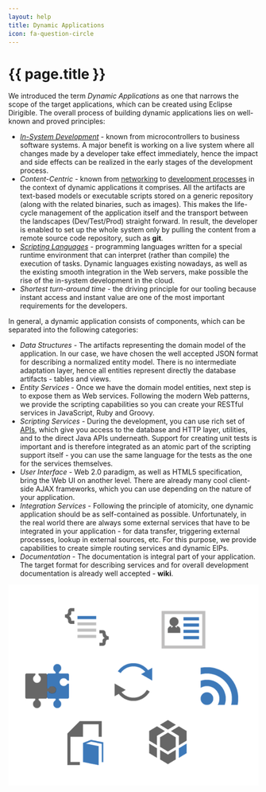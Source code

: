 ```yaml
---
layout: help
title: Dynamic Applications
icon: fa-question-circle
---
```


{{ page.title }}
===

We introduced the term *Dynamic Applications* as one that narrows the scope of the target applications, which can be created using 
Eclipse Dirigible.
The overall process of building dynamic applications lies on well-known and proved principles:

*	[*In-System Development*](http://en.wikipedia.org/wiki/In-system_programming) - known from microcontrollers to business software systems. A major benefit is working on a live system where all changes made by a developer take effect immediately, hence the impact and side effects can be realized in the early stages of the development process.
*	*Content-Centric* - known from [networking](http://en.wikipedia.org/wiki/Named_data_networking) to [development processes](http://en.wikipedia.org/wiki/Domain-driven_design) in the context of dynamic applications it comprises. All the artifacts are text-based models or executable scripts stored on a generic repository (along with the related binaries, such as images). This makes the life-cycle management of the application itself and the transport between the landscapes (Dev/Test/Prod) straight forward. 
In result, the developer is enabled to set up the whole system only by pulling the content from a remote source code repository, such as **git**.
*	[*Scripting Languages*](http://en.wikipedia.org/wiki/Scripting_language) - programming languages written for a special runtime environment that can interpret (rather than compile) the execution of tasks. Dynamic languages existing nowadays, as well as the existing smooth integration in the Web servers, make possible the rise of the in-system development in the cloud.
*	*Shortest turn-around time* - the driving principle for our tooling because instant access and instant value are one of the most important requirements for the developers.

In general, a dynamic application consists of components, which can be separated into the following categories:

*	*Data Structures* - The artifacts representing the domain model of the application. In our case, we have chosen the well accepted JSON format for describing a normalized entity model. There is no intermediate adaptation layer, hence all entities represent directly the database artifacts - tables and views.
*	*Entity Services* - Once we have the domain model entities, next step is to expose them as Web services. Following the modern Web patterns, we provide the scripting capabilities so you can create your RESTful services in JavaScript, Ruby and Groovy.
*	*Scripting Services* - During the development, you can use rich set of [APIs](api/index.html), which give you access to the database and HTTP layer, utilities, and to the direct Java APIs underneath. Support for creating unit tests is important and is therefore integrated as an atomic part of the scripting support itself - you can use the same language for the tests as the one for the services themselves.
*	*User Interface* - Web 2.0 paradigm, as well as HTML5 specification, bring the Web UI on another level. There are already many cool client-side AJAX frameworks, which you can use depending on the nature of your application.
*	*Integration Services* - Following the principle of atomicity, one dynamic application should be as self-contained as possible. Unfortunately, in the real world there are always some external services that have to be integrated in your application - for data transfer, triggering external processes, lookup in external sources, etc. For this purpose, we provide capabilities to create simple routing services and dynamic EIPs.
*	*Documentation* - The documentation is integral part of your application. The target format for describing services and for overall development documentation is already well accepted - **wiki**.

![Target Application](images/target_app.png)

